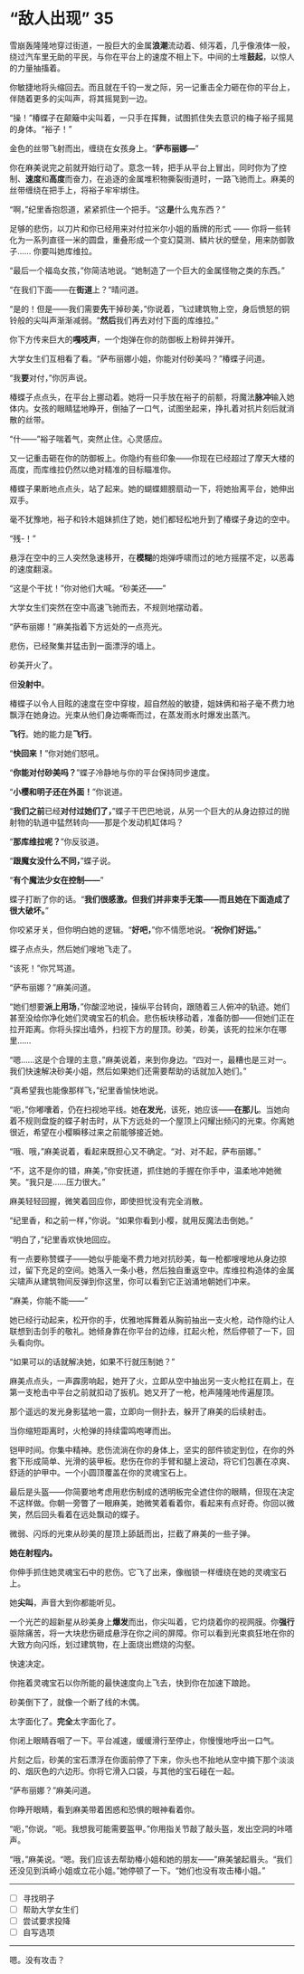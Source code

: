 # “敌人出现” 35

雪崩轰隆隆地穿过街道，一股巨大的金属**浪潮**流动着、倾泻着，几乎像液体一般，绕过汽车里无助的平民，与你在平台上的速度不相上下。中间的土堆**鼓起**，以惊人的力量抽搐着。

你敏捷地将头缩回去。而且就在千钧一发之际，另一记重击全力砸在你的平台上，伴随着更多的尖叫声，将其摇晃到一边。

“操！”椿蝶子在颠簸中尖叫着，一只手在挥舞，试图抓住失去意识的梅子裕子摇晃的身体。“裕子！”

金色的丝带飞射而出，缠绕在女孩身上。“**萨布丽娜—**”

你在麻美说完之前就开始行动了。意念一转，把手从平台上冒出，同时你为了控制、**速度**和**高度**而奋力，在追逐的金属堆积物撕裂街道时，一路飞驰而上。麻美的丝带缠绕在把手上，将裕子牢牢绑住。

“啊，”纪里香抱怨道，紧紧抓住一个把手。“这**是**什么鬼东西？”

足够的悲伤，以刀片和你已经用来对付拉米尔小姐的盾牌的形式 —— 你将一些转化为一系列直径一米的圆盘，重叠形成一个变幻莫测、鳞片状的壁垒，用来防御敦子…… 你要叫她库维拉。

“最后一个福岛女孩，”你简洁地说。“她制造了一个巨大的金属怪物之类的东西。”

“在我们下面——在**街道**上？”晴问道。

“是的！但是——我们需要**先**干掉砂美，”你说着，飞过建筑物上空，身后愤怒的铜铃般的尖叫声渐渐减弱。“**然后**我们再去对付下面的库维拉。”

你下方传来巨大的**嘎吱声**，一个炮弹在你的防御板上粉碎并弹开。

大学女生们互相看了看。“萨布丽娜小姐，你能对付砂美吗？”椿蝶子问道。

“我**要**对付，”你厉声说。

椿蝶子点点头，在平台上挪动着。她将一只手放在裕子的前额，将魔法**脉冲**输入她体内。女孩的眼睛猛地睁开，倒抽了一口气，试图坐起来，挣扎着对抗片刻后就消散的丝带。

“什——”裕子喘着气，突然止住。心灵感应。

又一记重击砸在你的防御板上。你隐约有些印象——你现在已经超过了摩天大楼的高度，而库维拉仍然以绝对精准的目标瞄准你。

椿蝶子果断地点点头，站了起来。她的蝴蝶翅膀扇动一下，将她抬离平台，她伸出双手。

毫不犹豫地，裕子和铃木姐妹抓住了她，她们都轻松地升到了椿蝶子身边的空中。

“残-！”

悬浮在空中的三人突然急速移开，在**模糊**的炮弹呼啸而过的地方摇摆不定，以恶毒的速度翻滚。

“这是个干扰！”你对他们大喊。“砂美还——”

大学女生们突然在空中高速飞驰而去，不规则地摆动着。

“萨布丽娜！”麻美指着下方远处的一点亮光。

悲伤，已经聚集并猛击到一面漂浮的墙上。

砂美开火了。

但**没射中**。

椿蝶子以令人目眩的速度在空中穿梭，超自然般的敏捷，姐妹俩和裕子毫不费力地飘浮在她身边。光束从他们身边嘶嘶而过，在蒸发雨水时爆发出蒸汽。

**飞行**。她的能力是**飞行**。

“**快回来！**”你对她们怒吼。

“**你能对付砂美吗？**”蝶子冷静地与你的平台保持同步速度。

“**小樱和明子还在外面！**”你说道。

“**我们之前**已经**对付过她们了，**”蝶子干巴巴地说，从另一个巨大的从身边掠过的抛射物的轨道中猛然转向——那是个发动机缸体吗？

“**那库维拉呢？**”你反驳道。

“**跟魔女没什么不同，**”蝶子说。

“**有个魔法少女在控制——**”

蝶子打断了你的话。“**我们很感激。但我们并非束手无策——而且她在下面造成了很大破坏。**”

你咬紧牙关，但你明白她的逻辑。“**好吧，**”你不情愿地说。“**祝你们好运。**”

蝶子点点头，然后她们嗖地飞走了。

“该死！”你咒骂道。

“萨布丽娜？”麻美问道。

“她们想要**派上用场**，”你酸涩地说，操纵平台转向，跟随着三人俯冲的轨迹。她们甚至没给你净化她们灵魂宝石的机会。悲伤板块移动着，准备防御——但她们正在拉开距离。你将头探出墙外，扫视下方的屋顶。砂美，砂美，该死的拉米尔在哪里……

“嗯……这是个合理的主意，”麻美说着，来到你身边。“四对一，最糟也是三对一。我们快速解决砂美小姐，然后如果她们还需要帮助的话就加入她们。”

“真希望我也能像那样飞，”纪里香愉快地说。

“呃，”你嘟囔着，仍在扫视地平线。她**在发光**，该死，她应该——**在那儿**。当她向着不规则盘旋的蝶子射击时，从下方远处的一个屋顶上闪耀出频闪的光束。你离她很近，希望在小樱瞬移过来之前能够接近她。

“哦、哦，”麻美说着，看起来既担心又不确定。“对、对不起，萨布丽娜。”

“不，这不是你的错，麻美，”你安抚道，抓住她的手握在你手中，温柔地冲她微笑。“我只是……压力很大。”

麻美轻轻回握，微笑着回应你，即使担忧没有完全消散。

“纪里香，和之前一样，”你说。“如果你看到小樱，就用反魔法击倒她。”

“明白了，”纪里香欢快地回应。

有一点要称赞蝶子——她似乎能毫不费力地对抗砂美，每一枪都嗖嗖地从身边掠过，留下充足的空间。她落入一条小巷，然后独自重返空中。库维拉构造体的金属尖啸声从建筑物间反弹到你这里，你可以看到它正汹涌地朝她们冲来。

“麻美，你能不能——”

她已经行动起来，松开你的手，优雅地挥舞着从胸前抽出一支火枪，动作隐约让人联想到击剑手的敬礼。她倾身靠在你平台的边缘，扛起火枪，然后停顿了一下，回头看向你。

“如果可以的话就解决她，如果不行就压制她？”

麻美点点头，一声霹雳响起，她开了火，立即从空中抽出另一支火枪扛在肩上，在第一支枪击中平台之前就扣动了扳机。她又开了一枪，枪声隆隆地传遍屋顶。

那个遥远的发光身影猛地一震，立即向一侧扑去，躲开了麻美的后续射击。

当你缩短距离时，火枪弹的持续雷鸣咆哮而出。

铠甲时间。你集中精神。悲伤流淌在你的身体上，坚实的部件锁定到位，在你的外套下形成简单、光滑的装甲板。悲伤在你的手臂和腿上波动，将它们包裹在凉爽、舒适的护甲中。一个小圆顶覆盖在你的灵魂宝石上。

最后是头盔——你简要地考虑用悲伤制成的透明板完全遮住你的眼睛，但现在决定不这样做。你朝一旁瞥了一眼麻美，她微笑着看着你，看起来有点好奇。你回以微笑，然后回头看着在远处飘动的蝶子。

微弱、闪烁的光束从砂美的屋顶上舔舐而出，拦截了麻美的一些子弹。

**她在射程内。**

你伸手抓住她灵魂宝石中的悲伤。它飞了出来，像枷锁一样缠绕在她的灵魂宝石上。

她**尖叫**，声音大到你都能听见。

一个光芒的超新星从砂美身上**爆发**而出，你尖叫着，它灼烧着你的视网膜。你**强行**驱除痛苦，将一大块悲伤砸成悬浮在你之间的屏障。你可以看到光束疯狂地在你的大致方向闪烁，划过建筑物，在上面烧出燃烧的沟壑。

快速决定。

你拖着灵魂宝石以你所能的最快速度向上飞去，快到你在加速下踉跄。

砂美倒下了，就像一个断了线的木偶。

太字面化了。**完全**太字面化了。

你闭上眼睛吞咽了一下。平台减速，缓缓滑行至停止，你慢慢地呼出一口气。

片刻之后，砂美的宝石漂浮在你面前停了下来，你头也不抬地从空中摘下那个淡淡的、烟灰色的六边形。你将它滑入口袋，与其他的宝石碰在一起。

“萨布丽娜？”麻美问道。

你睁开眼睛，看到麻美带着困惑和恐惧的眼神看着你。

“呃，”你说。“呃。我想我可能需要盔甲。”你用指关节敲了敲头盔，发出空洞的咔嗒声。

“哦，”麻美说。“嗯。我们应该去帮助椿小姐和她的朋友——”麻美皱起眉头。“我们还没见到浜崎小姐或立花小姐。”她停顿了一下。“她们也没有攻击椿小姐。”

---

- [ ] 寻找明子
- [ ] 帮助大学女生们  
- [ ] 尝试要求投降
- [ ] 自写选项

---

嗯。没有攻击？
